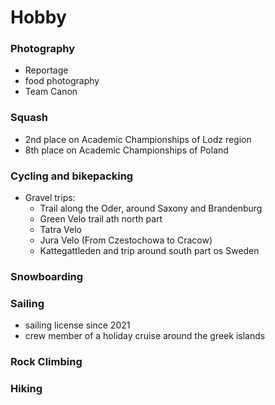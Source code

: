 # Hobby

### Photography 
- Reportage
- food photography
- Team Canon

### Squash
- 2nd place on Academic Championships of Lodz region
- 8th place on Academic Championships of Poland

### Cycling and bikepacking
- Gravel trips:
    - Trail along the Oder, around Saxony and Brandenburg
    - Green Velo trail ath north part
    - Tatra Velo
    - Jura Velo (From Czestochowa to Cracow)
    - Kattegattleden and trip around south part os Sweden

### Snowboarding

### Sailing
- sailing license since 2021
- crew member of a holiday cruise around the greek islands

### Rock Climbing

### Hiking
